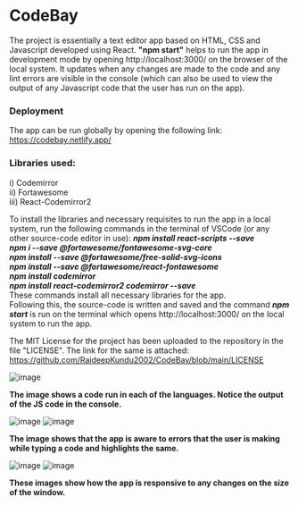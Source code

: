 # CodeBay
The project is essentially a text editor app based on HTML, CSS and Javascript developed using React. 
**"npm start"** helps to run the app in development mode by opening http://localhost:3000/ on the browser of the local system. It updates when any changes are made to the code and any lint errors are visible in the console (which can also be used to view the output of any Javascript code that the user has run on the app).

### Deployment
The app can be run globally by opening the following link: https://codebay.netlify.app/

### Libraries used:
i)   Codemirror\
ii)  Fortawesome\
iii) React-Codemirror2

To install the libraries and necessary requisites to run the app in a local system, run the following commands in the terminal of VSCode (or any other source-code editor in use):
__*npm install react-scripts --save*\
*npm i --save @fortawesome/fontawesome-svg-core*\
*npm install --save @fortawesome/free-solid-svg-icons*\
*npm install --save @fortawesome/react-fontawesome*\
*npm install codemirror*\
*npm install react-codemirror2 codemirror --save*__\
These commands install all necessary libraries for the app. \
Following this, the source-code is written and saved and the command __*npm start*__ is run on the terminal which opens http://localhost:3000/ on the local system to run the app. 

The MIT License for the project has been uploaded to the repository in the file "LICENSE". The link for the same is attached: https://github.com/RajdeepKundu2002/CodeBay/blob/main/LICENSE 

![image](https://user-images.githubusercontent.com/86925052/125185043-e653ca00-e23f-11eb-8035-084b8973005c.png)

**The image shows a code run in each of the languages. Notice the output of the JS code in the console.** 


![image](https://user-images.githubusercontent.com/86925052/125185168-c07af500-e240-11eb-8b05-cf44f9f7d5fd.png)
![image](https://user-images.githubusercontent.com/86925052/125185204-0a63db00-e241-11eb-90d9-7eddeb7c0910.png)

**The image shows that the app is aware to errors that the user is making while typing a code and highlights the same.**


![image](https://user-images.githubusercontent.com/86925052/125185248-7fcfab80-e241-11eb-8478-d2cab3f823e5.png)
![image](https://user-images.githubusercontent.com/86925052/125185256-89591380-e241-11eb-970c-39b997e4ec0b.png)

**These images show how the app is responsive to any changes on the size of the window.**
